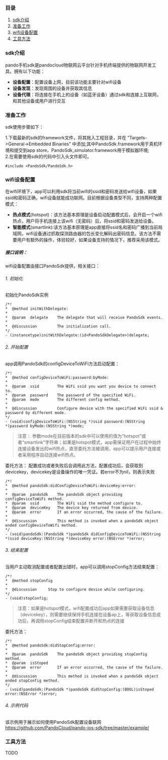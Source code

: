 ### 目录
1. [sdk介绍](#sdk介绍)
2. [准备工作](#准备工作)
3. [wifi设备配置](#wifi设备配置)
4. [工具方法](#工具方法)

### sdk介绍
pando手机sdk是pandocloud物联网云平台针对手机终端提供的物联网开发工具。拥有以下功能：

* **设备配置**：配置设备上网，目前该功能主要针对wifi设备
* **设备发现**：发现周围的设备并获取其信息
* **设备代理**：将连接在手机上的设备（如蓝牙设备）通过sdk和连接上互联网，和其他设备或用户进行交互

### 准备工作
sdk使用步骤如下：

1.下载最新的sdk的framework文件，将其拖入工程目录，并在 “Targets->General->Embedded Binaries” 中添加;其中PandoSdk.framework用于真机环境和提交到app store，PandoSdk_simulator.framework用于模拟器环境;      
2.在需要使用sdk的代码中引入头文件即可。
``` objc
#include <PandoSdk/PandoSdk.h>
```


### wifi设备配置
在wifi环境下，app可以利用sdk将当前wifi的ssid和密码发送给wifi设备，如果ssid和密码正确，wifi设备就能成功联网。目前根据设备类型不同，支持两种配置模式：

* **热点模式**(hotspot)：该方法基本原理是设备启动配置模式后，会开启一个wifi热点，用户将手机连接上该wifi（无密码）后，将ssid和密码发送给设备。
* **智能模式**(smartlink):该方法基本原理是app直接将ssid名和密码广播到当前局域网，wifi设备通过抓取探测路由器的包长变化解码出密码信息。该方法不需要用户有额外的操作，体验较好，如果设备支持的情况下，推荐采用该模式。

##### 接口说明：
wifi设备配置由接口PandoSdk提供，相关接口：

###### 1. 初始化
初始化PandoSdk实例
``` objc
/*!
*  @method initWithDelegate:
*
*  @param  delegate    The delegate that will receive PandoSdk events.
*
*  @discussion         The initialization call.
*/
- (instancetype)initWithDelegate:(id<PandoSdkDelegate>)delegate;
```

###### 2. 开始配置
app调用PandoSdk的configDeviceToWiFi方法启动配置：

``` objc
/*!
*  @method configDeviceToWiFi:password:byMode:
*  
*  @param  ssid        The WiFi ssid you want you device to connect to.
*  @param  password    The password of the specified WiFi.
*  @param  mode        The different config method.
*
*  @discussion         Configure device with the specified WiFi ssid & password by different mode.
*/
- (void)configDeviceToWiFi:(NSString *)ssid password:(NSString *)password byMode:(NSString *)mode;
```
> 注意：
参数mode在目前版本的sdk中可以使用的值为“hotspot”或者“smartlink”字符串；如果是hotspot模式，app需保证用户在过程中始终连接设备发出的wifi热点，直至委托方法被调用，app可以提示用户连接或者采用程序自动连接wifi热点。

委托方法：
配置成功或者失败后会调用此方法，配置成功后，会获取到devicekey，devicekey是设备操作的唯一凭证。若error不为nil，则表示失败
``` objc
/*!
*  @method pandoSdk:didConfigDeviceToWiFi:deviceKey:error:
*
*  @param  pandoSdk    The pandoSdk object providing configDeviceToWiFi method.
*  @param  ssid        The WiFi ssid the method configure to.
*  @param  deviceKey   The device key returned from device.
*  @param  error       If an error occurred, the cause of the failure.
*
*  @discussion         This method is invoked when a pandoSdk object ended configDeviceToWifi method.
*/
- (void)pandoSdk:(PandoSdk *)pandoSdk didConfigDeviceToWiFi:(NSString *)ssid deviceKey:(NSString *)deviceKey error:(NSError *)error;
```

###### 3. 结束配置
当用户主动取消配置或者配置出错时，app可以调用stopConfig方法结束配置：

``` objc
/*!
*  @method stopConfig
*
*  @discussion     Stop to configure device while configuring.
*/
- (void)stopConfig;
```
> 注意：如果是hotspot模式，wifi配置成功后app如果需要获取设备信息（devicekey），则需要继续保持手机连接在设备ap上，等获取设备信息成功后，再调用stopConfig结束配置并断开和热点的连接

委托方法：
``` objc
/*!
*  @method pandoSdk:didStopConfig:error:
*
*  @param  pandoSdk    The pandoSdk object providing stopConfig method.
*  @param  isStoped
*  @param  error       If an error occurred, the cause of the failure.
*
*  @discussion         This method is invoked when a pandoSdk object ended stopConfig method.
*/
- (void)pandoSdk:(PandoSdk *)pandoSdk didStopConfig:(BOOL)isStoped error:(NSError *)error;
```

###### 4. 示例代码
该示例用于展示如何使用PandoSdk配置设备联网
https://github.com/PandoCloud/pando-ios-sdk/tree/master/example/

### 工具方法
TODO
